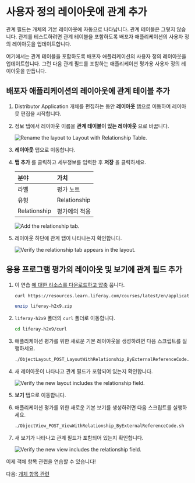# 사용자 정의 레이아웃에 관계 추가

관계 필드는 개체의 기본 레이아웃에 자동으로 나타납니다. 관계 테이블은 그렇지 않습니다. 관계를 테스트하려면 관계 테이블을 포함하도록 배포자 애플리케이션의 사용자 정의 레이아웃을 업데이트합니다.

여기에서는 관계 테이블을 포함하도록 배포자 애플리케이션의 사용자 정의 레이아웃을 업데이트합니다. 그런 다음 관계 필드를 포함하는 애플리케이션 평가용 사용자 정의 레이아웃을 만듭니다.

## 배포자 애플리케이션의 레이아웃에 관계 테이블 추가

1. Distributor Application 개체를 편집하는 동안 **레이아웃** 탭으로 이동하여 레이아웃 편집을 시작합니다.

1. 정보 탭에서 레이아웃 이름을 **관계 테이블이 있는 레이아웃** 으로 바꿉니다.

   ![Rename the layout to Layout with Relationship Table.](./adding-the-relationship-to-custom-layouts/images/01.png)

1. **레이아웃** 탭으로 이동합니다.

1. **탭 추가** 를 클릭하고 세부정보를 입력한 후 **저장** 을 클릭하세요.

   | 분야           | 가치           |
   | :----------- | :----------- |
   | 라벨           | 평가 노트        |
   | 유형           | Relationship |
   | Relationship | 평가에의 적용      |

   ![Add the relationship tab.](./adding-the-relationship-to-custom-layouts/images/02.png)

1. 레이아웃 하단에 관계 탭이 나타나는지 확인합니다.

   ![Verify the relationship tab appears in the layout.](./adding-the-relationship-to-custom-layouts/images/03.png)

## 응용 프로그램 평가의 레이아웃 및 보기에 관계 필드 추가

1. 이 연습 [에 대한 리소스를 다운로드하고 압축](./liferay-h2x9.zip) 풉니다.

   ```bash
   curl https://resources.learn.liferay.com/courses/latest/en/application-development/modeling-data-structures/liferay-h2x9.zip -O
   ```

   ```bash
   unzip liferay-h2x9.zip
   ```

1. `liferay-h2x9` 폴더의 `curl` 폴더로 이동합니다.

   ```bash
   cd liferay-h2x9/curl
   ```

1. 애플리케이션 평가를 위한 새로운 기본 레이아웃을 생성하려면 다음 스크립트를 실행하세요.

   ```bash
   ./ObjectLayout_POST_LayoutWithRelationship_ByExternalReferenceCode.sh
   ```

1. 새 레이아웃이 나타나고 관계 필드가 포함되어 있는지 확인합니다.

   ![Verify the new layout includes the relationship field.](./adding-the-relationship-to-custom-layouts/images/04.png)

1. **보기** 탭으로 이동합니다.

1. 애플리케이션 평가를 위한 새로운 기본 보기를 생성하려면 다음 스크립트를 실행하세요.

   ```bash
   ./ObjectView_POST_ViewWithRelationship_ByExternalReferenceCode.sh
   ```

1. 새 보기가 나타나고 관계 필드가 포함되어 있는지 확인합니다.

   ![Verify the new view includes the relationship field.](./adding-the-relationship-to-custom-layouts/images/05.png)

이제 객체 항목 관련을 연습할 수 있습니다!

다음: [개체 항목 관련](./relating-object-entries.md)
